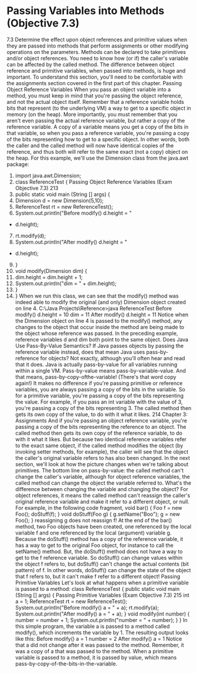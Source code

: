 # Passing Variables into Methods (Objective 7.3)
7.3 Determine the effect upon object references and primitive values when they are passed
into methods that perform assignments or other modifying operations on the parameters.
Methods can be declared to take primitives and/or object references. You need to
know how (or if) the caller's variable can be affected by the called method. The
difference between object reference and primitive variables, when passed into
methods, is huge and important. To understand this section, you'll need to be
comfortable with the assignments section covered in the first part of this chapter.
Passing Object Reference Variables
When you pass an object variable into a method, you must keep in mind that you're
passing the object reference, and not the actual object itself. Remember that a
reference variable holds bits that represent (to the underlying VM) a way to get to
a specific object in memory (on the heap). More importantly, you must remember
that you aren't even passing the actual reference variable, but rather a copy of the
reference variable. A copy of a variable means you get a copy of the bits in that
variable, so when you pass a reference variable, you're passing a copy of the bits
representing how to get to a specific object. In other words, both the caller and the
called method will now have identical copies of the reference, and thus both will
refer to the same exact (not a copy) object on the heap.
For this example, we'll use the Dimension class from the java.awt package:
 1. import java.awt.Dimension;
 2. class ReferenceTest {
Passing Object Reference Variables (Exam Objective 7.3) 213
 3. public static void main (String [] args) {
 4. Dimension d = new Dimension(5,10);
 5. ReferenceTest rt = new ReferenceTest();
 6. System.out.println("Before modify() d.height = "
 + d.height);
 7. rt.modify(d);
 8. System.out.println("After modify() d.height = "
 + d.height);
 9. }
10. void modify(Dimension dim) {
11. dim.height = dim.height + 1;
12. System.out.println("dim = " + dim.height);
13. }
14. }
When we run this class, we can see that the modify() method was indeed able to
modify the original (and only) Dimension object created on line 4.
C:\Java Projects\Reference>java ReferenceTest
Before modify() d.height = 10
dim = 11
After modify() d.height = 11
Notice when the Dimension object on line 4 is passed to the modify() method,
any changes to the object that occur inside the method are being made to the object
whose reference was passed. In the preceding example, reference variables d and dim
both point to the same object.
Does Java Use Pass-By-Value Semantics?
If Java passes objects by passing the reference variable instead, does that mean Java
uses pass-by-reference for objects? Not exactly, although you'll often hear and read
that it does. Java is actually pass-by-value for all variables running within a single
VM. Pass-by-value means pass-by-variable-value. And that means, pass-by-copy-ofthe-variable!
(There's that word copy again!)
It makes no difference if you're passing primitive or reference variables, you are
always passing a copy of the bits in the variable. So for a primitive variable, you're
passing a copy of the bits representing the value. For example, if you pass an int
variable with the value of 3, you're passing a copy of the bits representing 3. The
called method then gets its own copy of the value, to do with it what it likes.
214 Chapter 3: Assignments
And if you're passing an object reference variable, you're passing a copy of the
bits representing the reference to an object. The called method then gets its own
copy of the reference variable, to do with it what it likes. But because two identical
reference variables refer to the exact same object, if the called method modifies the
object (by invoking setter methods, for example), the caller will see that the object
the caller's original variable refers to has also been changed. In the next section,
we'll look at how the picture changes when we're talking about primitives.
The bottom line on pass-by-value: the called method can't change the caller's
variable, although for object reference variables, the called method can change the
object the variable referred to. What's the difference between changing the variable
and changing the object? For object references, it means the called method can't
reassign the caller's original reference variable and make it refer to a different object,
or null. For example, in the following code fragment,
void bar() {
 Foo f = new Foo();
 doStuff(f);
}
void doStuff(Foo g) {
 g.setName("Boo");
 g = new Foo();
}
reassigning g does not reassign f! At the end of the bar() method, two Foo objects
have been created, one referenced by the local variable f and one referenced by
the local (argument) variable g. Because the doStuff() method has a copy of the
reference variable, it has a way to get to the original Foo object, for instance to call
the setName() method. But, the doStuff() method does not have a way to get to
the f reference variable. So doStuff() can change values within the object f refers
to, but doStuff() can't change the actual contents (bit pattern) of f. In other
words, doStuff() can change the state of the object that f refers to, but it can't
make f refer to a different object!
Passing Primitive Variables
Let's look at what happens when a primitive variable is passed to a method:
class ReferenceTest {
 public static void main (String [] args) {
Passing Primitive Variables (Exam Objective 7.3) 215
 int a = 1;
 ReferenceTest rt = new ReferenceTest();
 System.out.println("Before modify() a = " + a);
 rt.modify(a);
 System.out.println("After modify() a = " + a);
 }
 void modify(int number) {
 number = number + 1;
 System.out.println("number = " + number);
 }
}
In this simple program, the variable a is passed to a method called modify(),
which increments the variable by 1. The resulting output looks like this:
Before modify() a = 1
number = 2
After modify() a = 1
Notice that a did not change after it was passed to the method. Remember, it was
a copy of a that was passed to the method. When a primitive variable is passed to a
method, it is passed by value, which means pass-by-copy-of-the-bits-in-the-variable.
